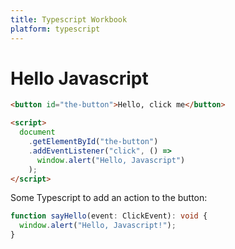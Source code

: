 ```yaml
---
title: Typescript Workbook
platform: typescript
---
```


# Hello Javascript

```html
<button id="the-button">Hello, click me</button>

<script>
  document
    .getElementById("the-button")
    .addEventListener("click", () =>
      window.alert("Hello, Javascript")
    );
</script>
```

Some Typescript to add an action to the button:

```ts
function sayHello(event: ClickEvent): void {
  window.alert("Hello, Javascript!");
}
```
